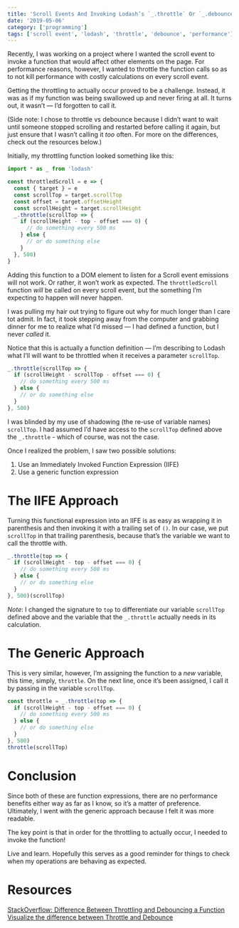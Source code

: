 ```yaml
---
title: 'Scroll Events And Invoking Lodash’s `_.throttle` Or `_.debounce`'
date: '2019-05-06'
category: ['programming']
tags: ['scroll event', 'lodash', 'throttle', 'debounce', 'performance']
---
```


Recently, I was working on a project where I wanted the scroll event to invoke a function that would affect other elements on the page. For performance reasons, however, I wanted to throttle the function calls so as to not kill performance with costly calculations on every scroll event.

Getting the throttling to actually occur proved to be a challenge. Instead, it was as if my function was being swallowed up and never firing at all. It turns out, it wasn’t — I’d forgotten to call it.

(Side note: I chose to throttle vs debounce because I didn’t want to wait until someone stopped scrolling and restarted before calling it again, but just ensure that I wasn’t calling it _too_ often. For more on the differences, check out the resources below.)

Initially, my throttling function looked something like this:

```javascript
import * as _ from 'lodash'

const throttledScroll = e => {
  const { target } = e
  const scrollTop = target.scrollTop
  const offset = target.offsetHeight
  const scrollHeight = target.scrollHeight
  _.throttle(scrollTop => {
    if (scrollHeight - top - offset === 0) {
      // do something every 500 ms
    } else {
      // or do something else
    }
  }, 500)
}
```

Adding this function to a DOM element to listen for a Scroll event emissions will not work. Or rather, it won’t work as expected. The `throttledScroll` function _will_ be called on every scroll event, but the something I’m expecting to happen will never happen.

I was pulling my hair out trying to figure out why for much longer than I care tot admit. In fact, it took stepping away from the computer and grabbing dinner for me to realize what I’d missed — I had defined a function, but I never _called_ it.

Notice that this is actually a function definition — I’m describing to Lodash what I’ll will want to be throttled when it receives a parameter `scrollTop`.

```javascript
_.throttle(scrollTop => {
  if (scrollHeight - scrollTop - offset === 0) {
    // do something every 500 ms
  } else {
    // or do something else
  }
}, 500)
```

I was blinded by my use of shadowing (the re-use of variable names) `scrollTop`. I had assumed I’d have access to the `scrollTop` defined above the `_.throttle` - which of course, was not the case.

Once I realized the problem, I saw two possible solutions:

1. Use an Immediately Invoked Function Expression (IIFE)
2. Use a generic function expression

# The IIFE Approach

Turning this functional expression into an IIFE is as easy as wrapping it in parenthesis and then invoking it with a trailing set of `()`. In our case, we put `scrollTop` in that trailing parenthesis, because that’s the variable we want to call the throttle with.

```javascript
_.throttle(top => {
  if (scrollHeight - top - offset === 0) {
    // do something every 500 ms
  } else {
    // or do something else
  }
}, 500)(scrollTop)
```

_Note_: I changed the signature to `top` to differentiate our variable `scrollTop` defined above and the variable that the `_.throttle` actually needs in its calculation.

# The Generic Approach

This is very similar, however, I’m assigning the function to a _new_ variable, this time, simply, `throttle`. On the next line, once it’s been assigned, I call it by passing in the variable `scrollTop`.

```javascript
const throttle = _.throttle(top => {
  if (scrollHeight - top - offset === 0) {
    // do something every 500 ms
  } else {
    // or do something else
  }
}, 500)
throttle(scrollTop)
```

# Conclusion

Since both of these are function expressions, there are no performance benefits either way as far as I know, so it’s a matter of preference. Ultimately, I went with the generic approach because I felt it was more readable.

The key point is that in order for the throttling to actually occur, I needed to invoke the function!

Live and learn. Hopefully this serves as a good reminder for things to check when my operations are behaving as expected.

# Resources

[StackOverflow: Difference Between Throttling and Debouncing a Function](https://stackoverflow.com/questions/25991367/difference-between-throttling-and-debouncing-a-function)
[Visualize the difference between Throttle and Debounce](http://demo.nimius.net/debounce_throttle/)
